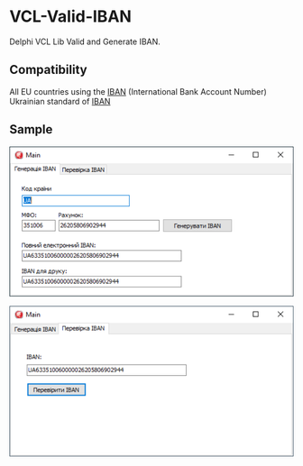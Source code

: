 # VCL-Valid-IBAN
Delphi VCL Lib Valid and Generate IBAN.

## Compatibility
All EU countries using the [IBAN](https://es.wikipedia.org/wiki/International_Bank_Account_Number) (International Bank Account Number)
Ukrainian standard of [IBAN](https://bank.gov.ua/ua/iban)

## Sample
![generate](./doc/imgs/genera.png)

![valid](./doc/imgs/valida.png)
